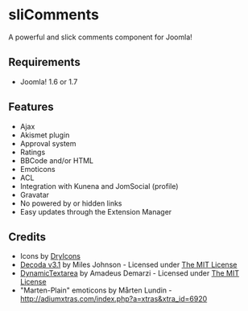 # sliComments #

A powerful and slick comments component for Joomla!

## Requirements ##

* Joomla! 1.6 or 1.7

## Features ##

* Ajax
* Akismet plugin
* Approval system
* Ratings
* BBCode and/or HTML
* Emoticons
* ACL
* Integration with Kunena and JomSocial (profile)
* Gravatar
* No powered by or hidden links
* Easy updates through the Extension Manager

## Credits ##

* Icons by [DryIcons](http://dryicons.com)
* [Decoda v3.1](https://github.com/milesj/php-decoda) by Miles Johnson - Licensed under [The MIT License][]
* [DynamicTextarea](https://github.com/amadeus/DynamicTextarea-Mootools-Class) by Amadeus Demarzi - Licensed under [The MIT License][]
* "Marten-Plain" emoticons by Mårten Lundin - http://adiumxtras.com/index.php?a=xtras&xtra_id=6920

[The MIT License]: http://opensource.org/licenses/mit-license.php